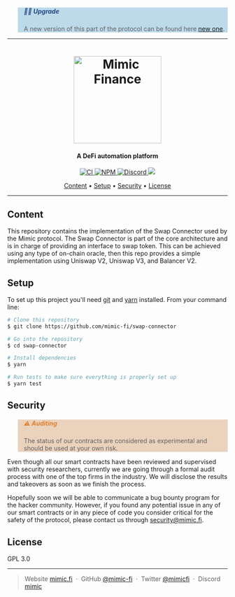 <blockquote style="background: rgba(66,151,197,0.34); border: #ffffff6b; text: #f5fffa">
  <h5 style="color: rgba(4,37,108,0.82)">☝🏼️ Upgrade</h5>
  <p>A new version of this part of the protocol can be found here <a href="https://github.com/mimic-fi/v2-core/tree/master/packages/strategies">new one</a>.</p>
</blockquote>

---

<h1 align="center">
  <a href="https://mimic.fi"><img src="https://www.mimic.fi/logo.png" alt="Mimic Finance" width="200"></a> 
</h1>

<h4 align="center">A DeFi automation platform</h4>

<p align="center">
  <a href="https://github.com/mimic-fi/swap-connector/actions/workflows/ci.yml">
    <img src="https://github.com/mimic-fi/swap-connector/actions/workflows/ci.yml/badge.svg" alt="CI">
  </a>
  <a href="https://badge.fury.io/js/@mimic-fi%2Fv1-swap-connector">
    <img src="https://badge.fury.io/js/@mimic-fi%2Fv1-swap-connector.svg" alt="NPM">
  </a>
  <a href="https://discord.mimic.fi">
    <img src="https://img.shields.io/discourse/status?server=https%3A%2F%2Fmeta.discourse.org" alt="Discord">
  </a>
  <a href="./LICENSE">
    <img src="https://img.shields.io/badge/license-GLP_3.0-green">
  </a>
</p>

<p align="center">
  <a href="#content">Content</a> •
  <a href="#setup">Setup</a> •
  <a href="#security">Security</a> •
  <a href="#license">License</a>
</p>

---

## Content

This repository contains the implementation of the Swap Connector used by the Mimic protocol.
The Swap Connector is part of the core architecture and is in charge of providing an interface to swap token.
This can be achieved using any type of on-chain oracle, then this repo provides a simple implementation using 
Uniswap V2, Uniswap V3, and Balancer V2.

## Setup

To set up this project you'll need [git](https://git-scm.com) and [yarn](https://classic.yarnpkg.com) installed.
From your command line:

```bash
# Clone this repository
$ git clone https://github.com/mimic-fi/swap-connector

# Go into the repository
$ cd swap-connector

# Install dependencies
$ yarn

# Run tests to make sure everything is properly set up
$ yarn test
```

## Security

<blockquote style="background: rgba(197,127,66,0.34); border: #ffffff6b; text: #f5fffa">
  <h5 style="color: rgba(225,111,12,0.82)">⚠️ Auditing</h5>
  <p>The status of our contracts are considered as experimental and should be used at your own risk.</p>
</blockquote>

Even though all our smart contracts have been reviewed and supervised with security researchers, currently we are going
through a formal audit process with one of the top firms in the industry. We will disclose the results and takeovers as
soon as we finish the process.

Hopefully soon we will be able to communicate a bug bounty program for the hacker community. However, if you found any
potential issue in any of our smart contracts or in any piece of code you consider critical for the safety of the
protocol, please contact us through <a href="mailto:security@mimic.fi">security@mimic.fi</a>.

## License

GPL 3.0

---

> Website [mimic.fi](https://mimic.fi) &nbsp;&middot;&nbsp;
> GitHub [@mimic-fi](https://github.com/mimic-fi) &nbsp;&middot;&nbsp;
> Twitter [@mimicfi](https://twitter.com/mimicfi) &nbsp;&middot;&nbsp;
> Discord [mimic](https://discord.mimic.fi)
